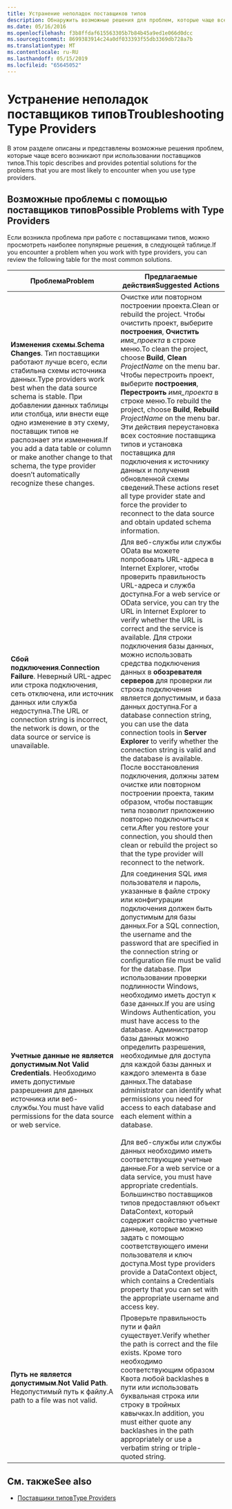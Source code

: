 ```yaml
---
title: Устранение неполадок поставщиков типов
description: Обнаружить возможные решения для проблем, которые чаще всего возникают при использовании типа поставщиков в F#.
ms.date: 05/16/2016
ms.openlocfilehash: f3b8ffdaf615563305b7b84b45a9ed1e066d0dcc
ms.sourcegitcommit: 8699383914c24a0df033393f55db3369db728a7b
ms.translationtype: MT
ms.contentlocale: ru-RU
ms.lasthandoff: 05/15/2019
ms.locfileid: "65645052"
---
```

# <a name="troubleshooting-type-providers"></a><span data-ttu-id="a6acb-103">Устранение неполадок поставщиков типов</span><span class="sxs-lookup"><span data-stu-id="a6acb-103">Troubleshooting Type Providers</span></span>

<span data-ttu-id="a6acb-104">В этом разделе описаны и представлены возможные решения проблем, которые чаще всего возникают при использовании поставщиков типов.</span><span class="sxs-lookup"><span data-stu-id="a6acb-104">This topic describes and provides potential solutions for the problems that you are most likely to encounter when you use type providers.</span></span>

## <a name="possible-problems-with-type-providers"></a><span data-ttu-id="a6acb-105">Возможные проблемы с помощью поставщиков типов</span><span class="sxs-lookup"><span data-stu-id="a6acb-105">Possible Problems with Type Providers</span></span>

<span data-ttu-id="a6acb-106">Если возникла проблема при работе с поставщиками типов, можно просмотреть наиболее популярные решения, в следующей таблице.</span><span class="sxs-lookup"><span data-stu-id="a6acb-106">If you encounter a problem when you work with type providers, you can review the following table for the most common solutions.</span></span>

|<span data-ttu-id="a6acb-107">Проблема</span><span class="sxs-lookup"><span data-stu-id="a6acb-107">Problem</span></span>|<span data-ttu-id="a6acb-108">Предлагаемые действия</span><span class="sxs-lookup"><span data-stu-id="a6acb-108">Suggested Actions</span></span>|
|-------|-----------------|
|<span data-ttu-id="a6acb-109">**Изменения схемы**.</span><span class="sxs-lookup"><span data-stu-id="a6acb-109">**Schema Changes**.</span></span> <span data-ttu-id="a6acb-110">Тип поставщики работают лучше всего, если стабильна схемы источника данных.</span><span class="sxs-lookup"><span data-stu-id="a6acb-110">Type providers work best  when the data source schema is stable.</span></span> <span data-ttu-id="a6acb-111">При добавлении данных таблицы или столбца, или внести еще одно изменение в эту схему, поставщик типов не распознает эти изменения.</span><span class="sxs-lookup"><span data-stu-id="a6acb-111">If you add a data table or column or make another change to that schema, the type provider doesn’t automatically recognize these changes.</span></span>|<span data-ttu-id="a6acb-112">Очистке или повторном построении проекта.</span><span class="sxs-lookup"><span data-stu-id="a6acb-112">Clean or rebuild the project.</span></span> <span data-ttu-id="a6acb-113">Чтобы очистить проект, выберите **построения**, **Очистить** *имя_проекта* в строке меню.</span><span class="sxs-lookup"><span data-stu-id="a6acb-113">To clean the project, choose **Build**, **Clean** *ProjectName* on the menu bar.</span></span> <span data-ttu-id="a6acb-114">Чтобы перестроить проект, выберите **построения**, **Перестроить** *имя_проекта* в строке меню.</span><span class="sxs-lookup"><span data-stu-id="a6acb-114">To rebuild the project, choose **Build**, **Rebuild** *ProjectName* on the menu bar.</span></span> <span data-ttu-id="a6acb-115">Эти действия переустановка всех состояние поставщика типов и установка поставщика для подключения к источнику данных и получения обновленной схемы сведений.</span><span class="sxs-lookup"><span data-stu-id="a6acb-115">These actions reset all type provider state and force the provider to reconnect to the data source and obtain updated schema information.</span></span>|
|<span data-ttu-id="a6acb-116">**Сбой подключения**.</span><span class="sxs-lookup"><span data-stu-id="a6acb-116">**Connection Failure**.</span></span> <span data-ttu-id="a6acb-117">Неверный URL-адрес или строка подключения, сеть отключена, или источник данных или служба недоступна.</span><span class="sxs-lookup"><span data-stu-id="a6acb-117">The URL or connection string is incorrect, the network is down, or the data source or service is unavailable.</span></span>|<span data-ttu-id="a6acb-118">Для веб-службы или службы OData вы можете попробовать URL-адреса в Internet Explorer, чтобы проверить правильность URL-адреса и служба доступна.</span><span class="sxs-lookup"><span data-stu-id="a6acb-118">For a web service or OData service, you can try the URL in Internet Explorer to verify whether the URL is correct and the service is available.</span></span> <span data-ttu-id="a6acb-119">Для строки подключения базы данных, можно использовать средства подключения данных в **обозревателя серверов** для проверки ли строка подключения является допустимым, и база данных доступна.</span><span class="sxs-lookup"><span data-stu-id="a6acb-119">For a database connection string, you can use the data connection tools in **Server Explorer** to verify whether the connection string is valid and the database is available.</span></span> <span data-ttu-id="a6acb-120">После восстановления подключения, должны затем очистке или повторном построении проекта, таким образом, чтобы поставщик типа позволит приложению повторно подключиться к сети.</span><span class="sxs-lookup"><span data-stu-id="a6acb-120">After you restore your connection, you should then clean or rebuild the project so that the type provider will reconnect to the network.</span></span>|
|<span data-ttu-id="a6acb-121">**Учетные данные не является допустимым**.</span><span class="sxs-lookup"><span data-stu-id="a6acb-121">**Not Valid Credentials**.</span></span> <span data-ttu-id="a6acb-122">Необходимо иметь допустимые разрешения для данных источника или веб-службы.</span><span class="sxs-lookup"><span data-stu-id="a6acb-122">You must have valid permissions for the data source or web service.</span></span>|<span data-ttu-id="a6acb-123">Для соединения SQL имя пользователя и пароль, указанные в файле строку или конфигурации подключения должен быть допустимым для базы данных.</span><span class="sxs-lookup"><span data-stu-id="a6acb-123">For a SQL connection, the username and the password that are specified in the connection string or configuration file must be valid for the database.</span></span> <span data-ttu-id="a6acb-124">При использовании проверки подлинности Windows, необходимо иметь доступ к базе данных.</span><span class="sxs-lookup"><span data-stu-id="a6acb-124">If you are using Windows Authentication, you must have access to the database.</span></span> <span data-ttu-id="a6acb-125">Администратор базы данных можно определить разрешения, необходимые для доступа для каждой базы данных и каждого элемента в базе данных.</span><span class="sxs-lookup"><span data-stu-id="a6acb-125">The database administrator can identify what permissions you need for access to each database and each element within a database.</span></span><br /><br /><span data-ttu-id="a6acb-126">Для веб-службы или службы данных необходимо иметь соответствующие учетные данные.</span><span class="sxs-lookup"><span data-stu-id="a6acb-126">For a web service or a data service, you must have appropriate credentials.</span></span> <span data-ttu-id="a6acb-127">Большинство поставщиков типов предоставляют объект DataContext, который содержит свойство учетные данные, которые можно задать с помощью соответствующего имени пользователя и ключ доступа.</span><span class="sxs-lookup"><span data-stu-id="a6acb-127">Most type providers provide a DataContext object, which contains a Credentials property that you can set with the appropriate username and access key.</span></span>|
|<span data-ttu-id="a6acb-128">**Путь не является допустимым**.</span><span class="sxs-lookup"><span data-stu-id="a6acb-128">**Not Valid Path**.</span></span> <span data-ttu-id="a6acb-129">Недопустимый путь к файлу.</span><span class="sxs-lookup"><span data-stu-id="a6acb-129">A path to a file was not valid.</span></span>|<span data-ttu-id="a6acb-130">Проверьте правильность пути и файл существует.</span><span class="sxs-lookup"><span data-stu-id="a6acb-130">Verify whether the path is correct and the file exists.</span></span> <span data-ttu-id="a6acb-131">Кроме того необходимо соответствующим образом Квота любой backlashes в пути или использовать буквальная строка или строку в тройных кавычках.</span><span class="sxs-lookup"><span data-stu-id="a6acb-131">In addition, you must either quote any backlashes in the path appropriately or use a verbatim string or triple-quoted string.</span></span>|

## <a name="see-also"></a><span data-ttu-id="a6acb-132">См. также</span><span class="sxs-lookup"><span data-stu-id="a6acb-132">See also</span></span>

- [<span data-ttu-id="a6acb-133">Поставщики типов</span><span class="sxs-lookup"><span data-stu-id="a6acb-133">Type Providers</span></span>](index.md)
